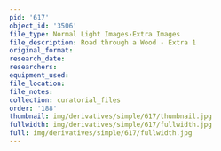 ```yaml
---
pid: '617'
object_id: '3506'
file_type: Normal Light Images›Extra Images
file_description: Road through a Wood - Extra 1
original_format:
research_date:
researchers:
equipment_used:
file_location:
file_notes:
collection: curatorial_files
order: '188'
thumbnail: img/derivatives/simple/617/thumbnail.jpg
fullwidth: img/derivatives/simple/617/fullwidth.jpg
full: img/derivatives/simple/617/fullwidth.jpg
---
```


